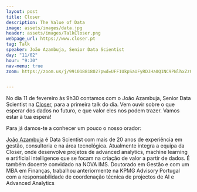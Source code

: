 ```yaml
---
layout: post
title: Closer
description: The Value of Data
image: assets/images/data.jpg
header: assets/images/TalkCloser.png
webpage_url: https://www.closer.pt
tag: Talk
speaker: João Azambuja, Senior Data Scientist
day: "11/02"
hour: "9:30"
nav-menu: true
zoom: https://zoom.us/j/99101881802?pwd=UFF1UkpSaUFyRDJHa0Q1NC9PNlhxZz09


---
```


No dia 11 de fevereiro às 9h30 contamos com o João Azambuja, Senior Data Scientist na [Closer](https://www.closer.pt), para a primeira talk do dia. Vem ouvir sobre o que esperar dos dados no futuro, e que valor eles nos podem trazer. Vamos estar à tua espera!

Para já damos-te a conhecer um pouco o nosso orador:

[João Azambuja](https://pt.linkedin.com/in/joaoazambuja) é Data Scientist com mais de 20 anos de experiência em gestão, consultoria e na área tecnológica. Atualmente integra a equipa da Closer, onde desenvolve projetos de advanced analytics, machine learning e artificial intelligence que se focam na criação de valor a partir de dados. É também docente convidado na NOVA IMS. Doutorado em Gestão e com um MBA em Finanças, trabalhou anteriormente na KPMG Advisory Portugal com a responsabilidade de coordenação técnica de projectos de AI e Advanced Analytics
